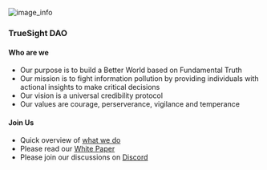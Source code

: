 ![image_info](https://raw.githubusercontent.com/TrueSightDAO/TrueSightDAO/main/assets/truesight_icon.png)

### TrueSight DAO

#### Who are we
- Our purpose is to build a Better World based on Fundamental Truth
- Our mission is to fight information pollution by providing individuals with actional insights to make critical decisions
- Our vision is a universal credibility protocol 
- Our values are courage, perserverance, vigilance and temperance

#### Join Us
- Quick overview of [what we do](https://github.com/TrueSightDAO/TrueSightDAO/blob/main/assets/2022%20True%20Sight%20DAO%20-%20concept%20presentation.pdf)
- Please read our [White Paper](https://docs.google.com/document/d/1H_LAioUeYvbSuuCuiPCd87t4VLx_PkqXBn3ggIn8Fxs/edit#)
- Please join our discussions on [Discord](https://discord.gg/gEfypKdCEW)



<!--
**TrueSightDAO/TrueSightDAO** is a ✨ _special_ ✨ repository because its `README.md` (this file) appears on your GitHub profile.

Here are some ideas to get you started:

- 🔭 I’m currently working on ...
- 🌱 I’m currently learning ...
- 👯 I’m looking to collaborate on ...
- 🤔 I’m looking for help with ...
- 💬 Ask me about ...
- 📫 How to reach me: ...
- 😄 Pronouns: ...
- ⚡ Fun fact: ...
-->
